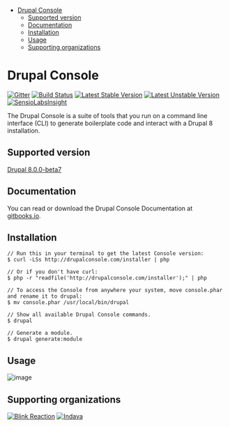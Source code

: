 <!-- START doctoc generated TOC please keep comment here to allow auto update -->
<!-- DON'T EDIT THIS SECTION, INSTEAD RE-RUN doctoc TO UPDATE -->

- [Drupal Console](#drupal-console)
  - [Supported version](#supported-version)
  - [Documentation](#documentation)
  - [Installation](#installation)
  - [Usage](#usage)
  - [Supporting organizations](#supporting-organizations)

<!-- END doctoc generated TOC please keep comment here to allow auto update -->

Drupal Console
=============================================

[![Gitter](https://badges.gitter.im/Join%20Chat.svg)](https://gitter.im/hechoendrupal/DrupalAppConsole)
[![Build Status](https://travis-ci.org/hechoendrupal/DrupalAppConsole.svg?branch=master)](https://travis-ci.org/hechoendrupal/DrupalAppConsole)
[![Latest Stable Version](https://poser.pugx.org/drupal/console/v/stable.svg)](https://packagist.org/packages/drupal/console)
[![Latest Unstable Version](https://poser.pugx.org/drupal/console/v/unstable.svg)](https://packagist.org/packages/drupal/console) 
[![SensioLabsInsight](https://insight.sensiolabs.com/projects/d0f089ff-a6e9-4ba4-b353-cb68173c7d90/mini.png)](https://insight.sensiolabs.com/projects/d0f089ff-a6e9-4ba4-b353-cb68173c7d90)

The Drupal Console is a suite of tools that you run on a command line interface (CLI) 
to generate boilerplate code and interact with a Drupal 8 installation.

## Supported version

[Drupal 8.0.0-beta7](http://ftp.drupal.org/files/projects/drupal-8.0.0-beta7.tar.gz)

## Documentation

You can read or download the Drupal Console Documentation at [gitbooks.io](http://hechoendrupal.gitbooks.io/drupal-console/).

## Installation
```
// Run this in your terminal to get the latest Console version:
$ curl -LSs http://drupalconsole.com/installer | php

// Or if you don't have curl:
$ php -r "readfile('http://drupalconsole.com/installer');" | php

// To access the Console from anywhere your system, move console.phar and rename it to drupal:
$ mv console.phar /usr/local/bin/drupal

// Show all available Drupal Console commands.
$ drupal

// Generate a module.
$ drupal generate:module
```

## Usage

![image](http://drupalconsole.com/assets/img/console-global.gif)

## Supporting organizations
[![Blink Reaction](https://www.drupal.org/files/blink-reaction-logo.png)](http://www.blinkreaction.com/)
[![Indava](https://www.drupal.org/files/indava-logo.png)](http://www.indava.com/)
